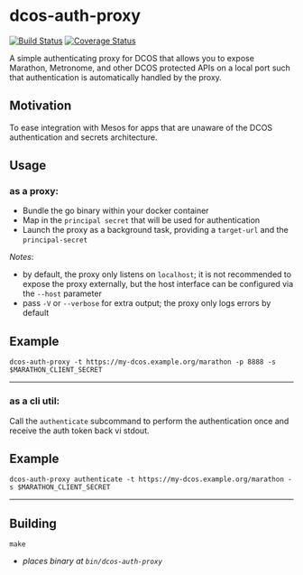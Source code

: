 dcos-auth-proxy
===

[![Build Status](https://travis-ci.org/matt-deboer/dcos-auth-proxy.svg?branch=master)](https://travis-ci.org/matt-deboer/dcos-auth-proxy) [![Coverage Status](https://coveralls.io/repos/github/matt-deboer/dcos-auth-proxy/badge.svg?branch=master)](https://coveralls.io/github/matt-deboer/dcos-auth-proxy?branch=master)

A simple authenticating proxy for DCOS that allows you to expose Marathon, Metronome, and other
DCOS protected APIs on a local port such that authentication is automatically handled by the proxy.

Motivation
---

To ease integration with Mesos for apps that are unaware of the DCOS authentication and secrets architecture.

Usage
---

### as a proxy:

- Bundle the go binary within your docker container
- Map in the `principal secret` that will be used for authentication
- Launch the proxy as a background task, providing a `target-url` and the `principal-secret`

_Notes_:
  - by default, the proxy only listens on `localhost`; it is not recommended to expose the proxy externally, but the host interface can be configured via the `--host` parameter
  - pass `-V` or `--verbose` for extra output; the proxy only logs errors by default

Example
---

  ```
  dcos-auth-proxy -t https://my-dcos.example.org/marathon -p 8888 -s $MARATHON_CLIENT_SECRET
  ```

---

### as a cli util:
  Call the `authenticate` subcommand to perform the authentication once and receive the auth token back vi stdout.

Example
---

  ```
  dcos-auth-proxy authenticate -t https://my-dcos.example.org/marathon -s $MARATHON_CLIENT_SECRET
  ```

---

Building
---
  ```
  make
  ```
  - _places binary at `bin/dcos-auth-proxy`_